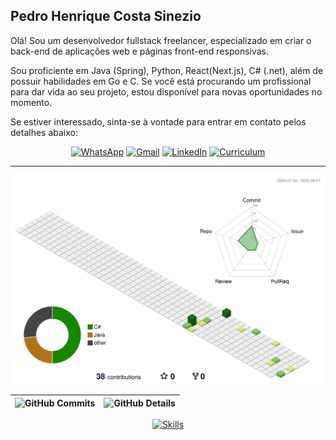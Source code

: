 ## Pedro Henrique Costa Sinezio

Olá! Sou um desenvolvedor fullstack freelancer, especializado em criar o back-end de aplicações web e páginas front-end
responsivas.

Sou proficiente em Java (Spring), Python, React(Next.js), C# (.net), além de possuir habilidades em Go e C. Se você está
procurando um profissional para dar vida ao seu projeto, estou disponível para novas oportunidades no momento.

Se estiver interessado, sinta-se à vontade para entrar em contato pelos detalhes abaixo:

<div align="center"> 

[![WhatsApp](https://img.shields.io/badge/WhatsApp-25D366?style=for-the-badge&logo=whatsapp&logoColor=white)](https://api.whatsapp.com/send?phone=5511985164568)
[![Gmail](https://img.shields.io/badge/-Proton-%23333?style=for-the-badge&logo=protonmail&logoColor=white)](mailto:kaolinite.work@proton.me)
[![LinkedIn](https://img.shields.io/badge/-LinkedIn-%230077B5?style=for-the-badge)](https://www.linkedin.com/in/phcsdev/)
[![Curriculum](https://img.shields.io/badge/Curriculum-34A853?style=for-the-badge&logo=google-sheets&logoColor=white)](https://docs.google.com/document/d/1_T-bqhmGFuqlLymXtWKU0vEEHcVvog6z/edit?usp=sharing&ouid=115027580491758364493&rtpof=true&sd=true)

</div>

---

<p align="center" >
	<picture>
	  <source media="(prefers-color-scheme: dark)"  srcset="https://raw.githubusercontent.com/koda-kaolinite/koda-kaolinite/output/night.svg" />
	  <source media="(prefers-color-scheme: light)" srcset="https://raw.githubusercontent.com/koda-kaolinite/koda-kaolinite/output/day.svg" />
	  <img alt="github profile contributions chart"    src="https://raw.githubusercontent.com/koda-kaolinite/koda-kaolinite/output/day.svg" />
	</picture>
</p>

| <picture><source media="(prefers-color-scheme: dark)" srcset="http://github-profile-summary-cards.vercel.app/api/cards/productive-time?username=koda-kaolinite&theme=dracula&utcOffset=-3" /><source media="(prefers-color-scheme: light)" srcset="http://github-profile-summary-cards.vercel.app/api/cards/productive-time?username=koda-kaolinite&theme=default&utcOffset=-3" /><img alt="GitHub Commits" src="http://github-profile-summary-cards.vercel.app/api/cards/productive-time?username=koda-kaolinite&theme=default&utcOffset=-3" /></picture> | <picture><source media="(prefers-color-scheme: dark)" srcset="http://github-profile-summary-cards.vercel.app/api/cards/profile-details?username=koda-kaolinite&theme=dracula" /><source media="(prefers-color-scheme: light)" srcset="http://github-profile-summary-cards.vercel.app/api/cards/profile-details?username=koda-kaolinite&theme=default" /><img alt="GitHub Details" src="http://github-profile-summary-cards.vercel.app/api/cards/profile-details?username=koda-kaolinite&theme=default" /></picture> |
|------------------------------------------------------------------------------------------------------------------------------------------------------------------------------------------------------------------------------------------------------------------------------------------------------------------------------------------------------------------------------------------------------------------------------------------------|------------------------------------------------------------------------------------------------------------------------------------------------------------------------------------------------------------------------------------------------------------------------------------------------------------------------------------------------------------------------------------------------------------------------------------------------|

<div align="center">

[![Skills](https://skillicons.dev/icons?i=git,github,vscode,visualstudio,postman,python,c,cs,net,java,spring,golang,javascript,typescript,html,css,sass,react,next,materialui,nodejs,nest,redis,rabbitmq,vercel,aws,docker,mysql,postgres,mongodb)](https://skillicons.dev)

</div>

<!--
---

<div align="center">

![GitHub Trophy](https://github-profile-trophy.vercel.app/?username=koda-kaolinite&row=1&column=7&theme=dracula&margin-w=15&margin-h=15)

</div>
--!>
